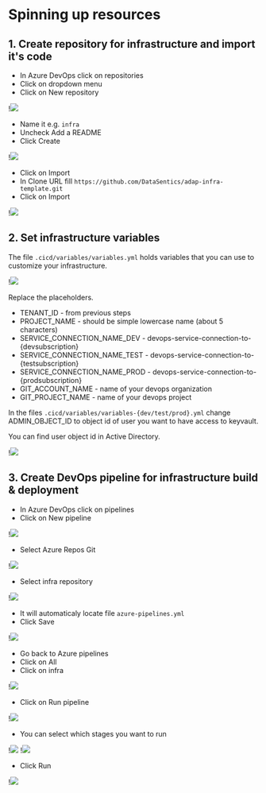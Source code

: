 # Spinning up resources

## 1. Create repository for infrastructure and import it's code

- In Azure DevOps click on repositories
- Click on dropdown menu
- Click on New repository

!![](../images/resources_step1.png)

- Name it e.g. `infra`
- Uncheck Add a README
- Click Create

!![](../images/resources_step2.png)

- Click on Import
- In Clone URL fill `https://github.com/DataSentics/adap-infra-template.git`
- Click on Import

!![](../images/resources_step3.png)

## 2. Set infrastructure variables

The file `.cicd/variables/variables.yml` holds variables that you can use to customize your infrastructure.

!![](../images/resources_step4.png)

Replace the placeholders.

- TENANT_ID - from previous steps
- PROJECT_NAME - should be simple lowercase name (about 5 characters)
- SERVICE_CONNECTION_NAME_DEV - devops-service-connection-to-{devsubscription}
- SERVICE_CONNECTION_NAME_TEST - devops-service-connection-to-{testsubscription}
- SERVICE_CONNECTION_NAME_PROD - devops-service-connection-to-{prodsubscription}
- GIT_ACCOUNT_NAME - name of your devops organization
- GIT_PROJECT_NAME - name of your devops project

In the files `.cicd/variables/variables-{dev/test/prod}.yml` change ADMIN_OBJECT_ID to object id of user you want to have access to keyvault.

You can find user object id in Active Directory.

!![](../images/user_object_id.png)

## 3. Create DevOps pipeline for infrastructure build & deployment

- In Azure DevOps click on pipelines
- Click on New pipeline

!![](../images/resources_step5.png)

- Select Azure Repos Git

!![](../images/resources_step6.png)

- Select infra repository

!![](../images/resources_step7.png)

- It will automaticaly locate file `azure-pipelines.yml`
- Click Save

!![](../images/resources_step8.png)

- Go back to Azure pipelines
- Click on All
- Click on infra

!![](../images/resources_step9.png)

- Click on Run pipeline

!![](../images/resources_step10.png)

- You can select which stages you want to run

!![](../images/resources_step11.png)
!![](../images/resources_step12.png)

- Click Run

!![](../images/resources_step13.png)
